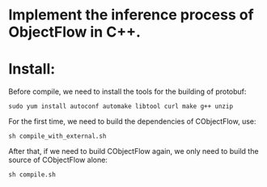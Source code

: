 # Implement the inference process of ObjectFlow in C++.

# Install:
Before compile, we need to install the tools for the building of protobuf:
```shell
sudo yum install autoconf automake libtool curl make g++ unzip
```

For the first time, we need to build the dependencies of CObjectFlow, use:
```shell
sh compile_with_external.sh
```
After that, if we need to build CObjectFlow again, we only need to build the source of CObjectFlow alone:
```shell
sh compile.sh
```

